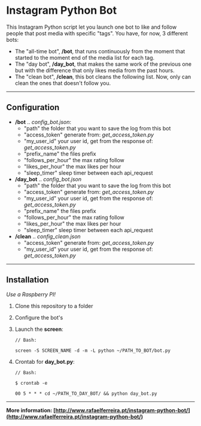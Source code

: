 Instagram Python Bot
===================

This Instagram Python script let you launch one bot to like and follow people that post media with specific "tags".
You have, for now, 3 different bots:

 - The "all-time bot", **/bot**, that runs continuously  from the moment that started to the moment end of the media list for each tag.
 - The "day bot", **/day_bot**, that makes the same work of the previous one but with the difference that only likes media from the past hours.
 - The "clean bot", **/clean**, this bot cleans the following list. Now, only can clean the ones that doesn't follow you.

----------

## Configuration ##

 - **/bot** .. *config_bot.json*:
	 - "path" the folder that you want to save the log from this bot
	 - "access_token" generate from: *get_access_token.py*
	 - "my_user_id" your user id, get from the response of: *get_access_token.py*
	 - "prefix_name" the files prefix
	 - "follows_per_hour" the max rating follow
	 - "likes_per_hour" the max likes per hour
	 - "sleep_timer" sleep timer between each api_request
 - **/day_bot** .. *config_bot.json*
	 - "path" the folder that you want to save the log from this bot
	 - "access_token" generate from: *get_access_token.py*
	 - "my_user_id" your user id, get from the response of: *get_access_token.py*
	 - "prefix_name" the files prefix
	 - "follows_per_hour" the max rating follow
	 - "likes_per_hour" the max likes per hour
	 - "sleep_timer" sleep timer between each api_request
 - **/clean** .. *config_clean.json*
	 - "access_token" generate from: *get_access_token.py*
	 - "my_user_id" your user id, get from the response of: *get_access_token.py*

----------

## Installation ##
*Use a Raspberry PI!*

 1. Clone this repository to a folder
 2. Configure the bot's
 3. Launch the **screen**:
 
	```
	// Bash:
	
	screen -S SCREEN_NAME -d -m -L python ~/PATH_TO_BOT/bot.py
	```
	
 4. Crontab for **day_bot.py**:
 
	```
	// Bash:
	
	$ crontab -e
	
	00 5 * * * cd ~/PATH_TO_DAY_BOT/ && python day_bot.py
	```


----------


**More information: [http://www.rafaelferreira.pt/instagram-python-bot/](http://www.rafaelferreira.pt/instagram-python-bot/)**